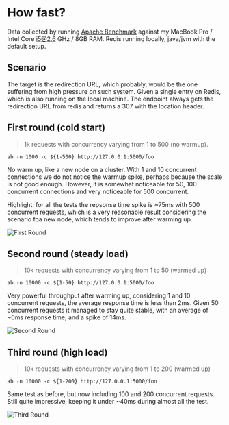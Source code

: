 # How fast?

Data collected by running [Apache Benchmark](https://httpd.apache.org/docs/2.4/programs/ab.html) against my MacBook Pro / Intel Core i5@2.6 GHz / 8GB RAM. Redis running locally, java/jvm with the default setup.

## Scenario

The target is the redirection URL, which probably, would be the one suffering from high pressure on such system. Given a single entry on Redis, which is also running on the local machine. The endpoint always gets the redirection URL from redis and returns a 307 with the location header.

## First round (cold start)
> 1k requests with concurrency varying from 1 to 500 (no warmup).

`ab -n 1000 -c ${1-500} http://127.0.0.1:5000/foo`

No warm up, like a new node on a cluster. With 1 and 10 concurrent connections we do not notice the warmup spike, perhaps because the scale is not good enough. However, it is somewhat noticeable for 50, 100 concurrent connections and very noticeable for 500 concurrent.

Highlight: for all the tests the repsonse time spike is ~75ms with 500 concurrent requests, which is a very reasonable result considering the scenario foa new node, which tends to improve after warming up.

![First Round](https://github.com/marceloboeira/kurz/blob/master/docs/benchmark-1k-requests.png?raw=true)

## Second round (steady load)
> 10k requests with concurrency varying from 1 to 50 (warmed up)

`ab -n 10000 -c ${1-50} http://127.0.0.1:5000/foo`

Very powerful throughput after warming up, considering 1 and 10 concurrent requests, the average response time is less than 2ms.
Given 50 concurrent requests it managed to stay quite stable, with an average of ~6ms response time, and a spike of 14ms.

![Second Round](https://github.com/marceloboeira/kurz/blob/master/docs/benchmark-10k-requests-low-stress.png?raw=true)

## Third round (high load)
> 10k requests with concurrency varying from 1 to 200 (warmed up)

`ab -n 10000 -c ${1-200} http://127.0.0.1:5000/foo`

Same test as before, but now including 100 and 200 concurrent requests. Still quite impressive, keeping it under ~40ms during almost all the test.

![Third Round](https://github.com/marceloboeira/kurz/blob/master/docs/benchmark-10k-requests-medium-stress.png?raw=true)
